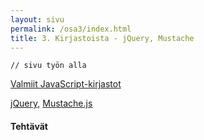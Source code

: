 ```yaml
---
layout: sivu
permalink: /osa3/index.html 
title: 3. Kirjastoista - jQuery, Mustache
---
```


~~~
// sivu työn alla
~~~

[Valmiit JavaScript-kirjastot]({{site.baseurl}}/weso/#10-Valmiit-JavaScript-kirjastot)

[jQuery](http://jquery.com), [Mustache.js](https://github.com/janl/mustache.js)

#### Tehtävät

